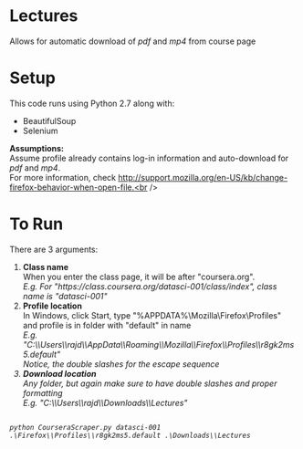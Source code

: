 Lectures
========

Allows for automatic download of *pdf* and *mp4* from course page

Setup
=====
This code runs using Python 2.7 along with:
<ul>
<li>BeautifulSoup</li>
<li>Selenium</li>
</ul>

**Assumptions:** <br />
Assume profile already contains log-in information and auto-download for *pdf* and *mp4*.<br />
For more information, check http://support.mozilla.org/en-US/kb/change-firefox-behavior-when-open-file.<br />

To Run
======
There are 3 arguments:
<ol>
<li><b>Class name</b><br />
    When you enter the class page, it will be after "coursera.org".<br />
    <i>E.g. For "https://class.coursera.org/datasci-001/class/index", class name is "datasci-001"</i></li>
<li><b>Profile location</b><br />
    In Windows, click Start, type "%APPDATA%\Mozilla\Firefox\Profiles" and profile is in folder with "default" in name<br />
    <i>E.g. "C:\\Users\\rajd\\AppData\\Roaming\\Mozilla\\Firefox\\Profiles\\r8gk2ms5.default"</i><br />
    <i>Notice, the double slashes for the escape sequence<i><br /></li>
<li><b>Download location</b><br />
    Any folder, but again make sure to have double slashes and proper formatting<br />
    <i>E.g. "C:\\Users\\rajd\\Downloads\\Lectures"<br /></i></li>
</ol>

<code>
python CourseraScraper.py datasci-001 .\Firefox\\Profiles\\r8gk2ms5.default .\Downloads\\Lectures
</code>
